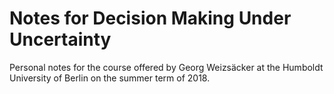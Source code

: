 # Notes for Decision Making Under Uncertainty

Personal notes for the course offered by Georg Weizsäcker at the Humboldt University of Berlin on the summer term of 2018.

